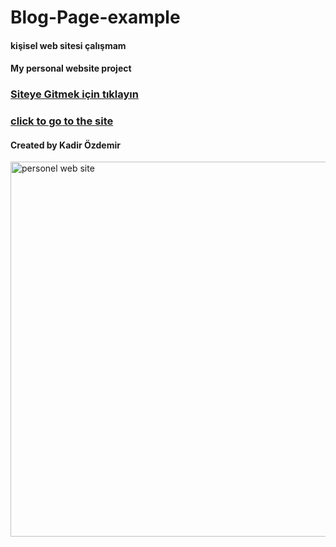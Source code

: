 # Blog-Page-example

#### kişisel web sitesi çalışmam

#### My personal website project

### [Siteye Gitmek için tıklayın](https://kadirozdemir00.netlify.app/)
### [click to go to the site](https://kadirozdemir00.netlify.app/)

#### Created by Kadir Özdemir

<img src="https://i.hizliresim.com/gl54w3f.png"  width="600px" alt="personel web site" target="_blank" />
